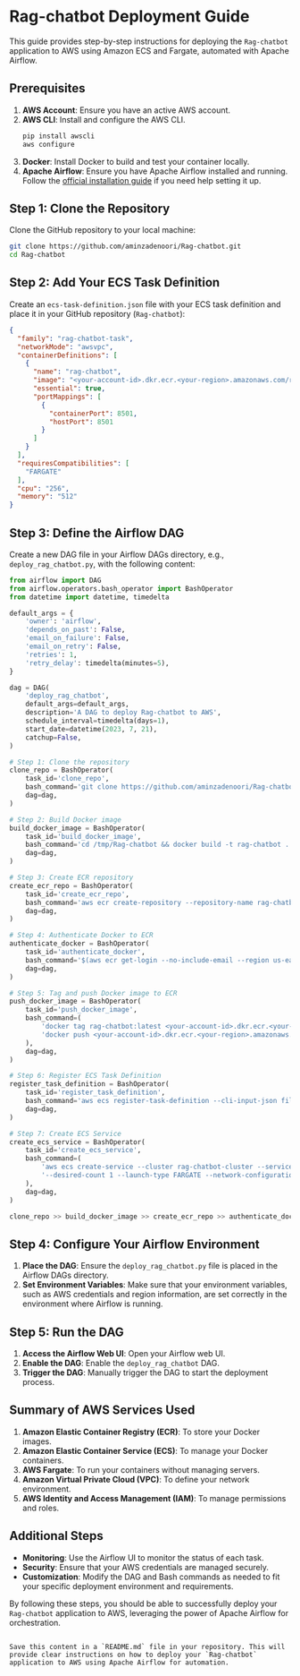 
# Rag-chatbot Deployment Guide

This guide provides step-by-step instructions for deploying the `Rag-chatbot` application to AWS using Amazon ECS and Fargate, automated with Apache Airflow.

## Prerequisites

1. **AWS Account**: Ensure you have an active AWS account.
2. **AWS CLI**: Install and configure the AWS CLI.
    ```sh
    pip install awscli
    aws configure
    ```
3. **Docker**: Install Docker to build and test your container locally.
4. **Apache Airflow**: Ensure you have Apache Airflow installed and running. Follow the [official installation guide](https://airflow.apache.org/docs/apache-airflow/stable/installation/index.html) if you need help setting it up.

## Step 1: Clone the Repository

Clone the GitHub repository to your local machine:
```sh
git clone https://github.com/aminzadenoori/Rag-chatbot.git
cd Rag-chatbot
```

## Step 2: Add Your ECS Task Definition

Create an `ecs-task-definition.json` file with your ECS task definition and place it in your GitHub repository (`Rag-chatbot`):

```json
{
  "family": "rag-chatbot-task",
  "networkMode": "awsvpc",
  "containerDefinitions": [
    {
      "name": "rag-chatbot",
      "image": "<your-account-id>.dkr.ecr.<your-region>.amazonaws.com/rag-chatbot:latest",
      "essential": true,
      "portMappings": [
        {
          "containerPort": 8501,
          "hostPort": 8501
        }
      ]
    }
  ],
  "requiresCompatibilities": [
    "FARGATE"
  ],
  "cpu": "256",
  "memory": "512"
}
```

## Step 3: Define the Airflow DAG

Create a new DAG file in your Airflow DAGs directory, e.g., `deploy_rag_chatbot.py`, with the following content:

```python
from airflow import DAG
from airflow.operators.bash_operator import BashOperator
from datetime import datetime, timedelta

default_args = {
    'owner': 'airflow',
    'depends_on_past': False,
    'email_on_failure': False,
    'email_on_retry': False,
    'retries': 1,
    'retry_delay': timedelta(minutes=5),
}

dag = DAG(
    'deploy_rag_chatbot',
    default_args=default_args,
    description='A DAG to deploy Rag-chatbot to AWS',
    schedule_interval=timedelta(days=1),
    start_date=datetime(2023, 7, 21),
    catchup=False,
)

# Step 1: Clone the repository
clone_repo = BashOperator(
    task_id='clone_repo',
    bash_command='git clone https://github.com/aminzadenoori/Rag-chatbot.git /tmp/Rag-chatbot',
    dag=dag,
)

# Step 2: Build Docker image
build_docker_image = BashOperator(
    task_id='build_docker_image',
    bash_command='cd /tmp/Rag-chatbot && docker build -t rag-chatbot .',
    dag=dag,
)

# Step 3: Create ECR repository
create_ecr_repo = BashOperator(
    task_id='create_ecr_repo',
    bash_command='aws ecr create-repository --repository-name rag-chatbot || true',
    dag=dag,
)

# Step 4: Authenticate Docker to ECR
authenticate_docker = BashOperator(
    task_id='authenticate_docker',
    bash_command='$(aws ecr get-login --no-include-email --region us-east-1)',
    dag=dag,
)

# Step 5: Tag and push Docker image to ECR
push_docker_image = BashOperator(
    task_id='push_docker_image',
    bash_command=(
        'docker tag rag-chatbot:latest <your-account-id>.dkr.ecr.<your-region>.amazonaws.com/rag-chatbot:latest && '
        'docker push <your-account-id>.dkr.ecr.<your-region>.amazonaws.com/rag-chatbot:latest'
    ),
    dag=dag,
)

# Step 6: Register ECS Task Definition
register_task_definition = BashOperator(
    task_id='register_task_definition',
    bash_command='aws ecs register-task-definition --cli-input-json file:///tmp/Rag-chatbot/ecs-task-definition.json',
    dag=dag,
)

# Step 7: Create ECS Service
create_ecs_service = BashOperator(
    task_id='create_ecs_service',
    bash_command=(
        'aws ecs create-service --cluster rag-chatbot-cluster --service-name rag-chatbot-service --task-definition rag-chatbot-task '
        '--desired-count 1 --launch-type FARGATE --network-configuration "awsvpcConfiguration={subnets=[<your-subnet-id>],securityGroups=[<your-security-group-id>],assignPublicIp=ENABLED}"'
    ),
    dag=dag,
)

clone_repo >> build_docker_image >> create_ecr_repo >> authenticate_docker >> push_docker_image >> register_task_definition >> create_ecs_service
```

## Step 4: Configure Your Airflow Environment

1. **Place the DAG**: Ensure the `deploy_rag_chatbot.py` file is placed in the Airflow DAGs directory.
2. **Set Environment Variables**: Make sure that your environment variables, such as AWS credentials and region information, are set correctly in the environment where Airflow is running.

## Step 5: Run the DAG

1. **Access the Airflow Web UI**: Open your Airflow web UI.
2. **Enable the DAG**: Enable the `deploy_rag_chatbot` DAG.
3. **Trigger the DAG**: Manually trigger the DAG to start the deployment process.

## Summary of AWS Services Used

1. **Amazon Elastic Container Registry (ECR)**: To store your Docker images.
2. **Amazon Elastic Container Service (ECS)**: To manage your Docker containers.
3. **AWS Fargate**: To run your containers without managing servers.
4. **Amazon Virtual Private Cloud (VPC)**: To define your network environment.
5. **AWS Identity and Access Management (IAM)**: To manage permissions and roles.

## Additional Steps

- **Monitoring**: Use the Airflow UI to monitor the status of each task.
- **Security**: Ensure that your AWS credentials are managed securely.
- **Customization**: Modify the DAG and Bash commands as needed to fit your specific deployment environment and requirements.

By following these steps, you should be able to successfully deploy your `Rag-chatbot` application to AWS, leveraging the power of Apache Airflow for orchestration.
```

Save this content in a `README.md` file in your repository. This will provide clear instructions on how to deploy your `Rag-chatbot` application to AWS using Apache Airflow for automation.
